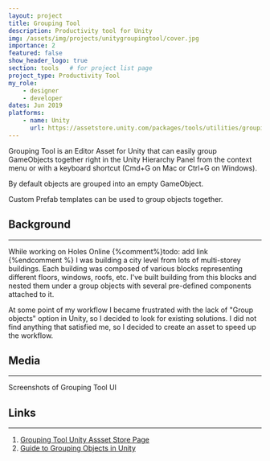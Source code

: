 ```yaml
---
layout: project
title: Grouping Tool
description: Productivity tool for Unity
img: /assets/img/projects/unitygroupingtool/cover.jpg
importance: 2
featured: false
show_header_logo: true
section: tools   # for project list page
project_type: Productivity Tool
my_role: 
    - designer
    - developer
dates: Jun 2019
platforms: 
    - name: Unity
      url: https://assetstore.unity.com/packages/tools/utilities/grouping-tool-147552    
---
```


Grouping Tool is an Editor Asset for Unity that can easily group GameObjects together right in the Unity Hierarchy Panel 
from the context menu or with a keyboard shortcut (Cmd+G on Mac or Ctrl+G on Windows).

By default objects are grouped into an empty GameObject.

Custom Prefab templates can be used to group objects together. 

## Background
***
While working on Holes Online {%comment%}todo: add link {%endcomment %} I was building a city level from lots of multi-storey buildings. Each building was 
composed of various blocks representing different floors, windows, roofs, etc. I've built building from this blocks 
and nested them under a group objects with several pre-defined components attached to it. 

At some point of my workflow I became frustrated with the lack of "Group objects" option in Unity, 
so I decided to look for existing solutions. I did not find anything that satisfied me, so I decided to create an asset
to speed up the workflow.

## Media
***
<div class="row">
    <div class="col-sm mt-3 mt-md-0 text-center">
        <img class="img-fluid rounded z-depth-1 mh600" src="{{ '/assets/img/projects/unitygroupingtool/1.png' | relative_url }}" alt=""/>
    </div>     
    <div class="col-sm mt-3 mt-md-0 text-center">
        <img class="img-fluid rounded z-depth-1 mh600" src="{{ '/assets/img/projects/unitygroupingtool/3.png' | relative_url }}" alt=""/>
    </div>
     
</div>
<div class="caption">
    Screenshots of Grouping Tool UI
</div>





## Links
***

1. [Grouping Tool Unity Assset Store Page](https://assetstore.unity.com/packages/tools/utilities/grouping-tool-147552)
2. [Guide to Grouping Objects in Unity](https://datagreed.medium.com/grouping-objects-in-unity-2763cbba0ce7)



